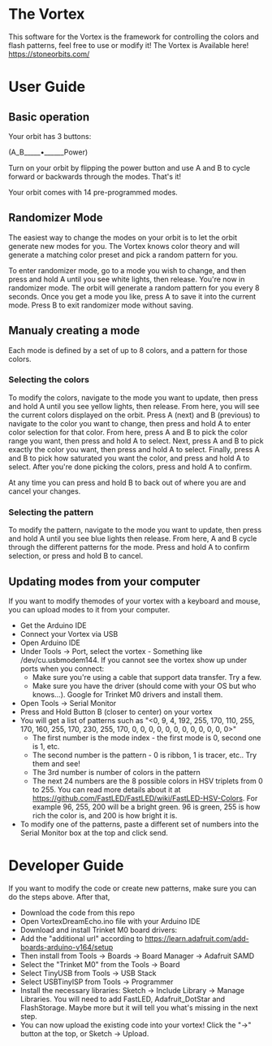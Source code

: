# The Vortex
This software for the Vortex is the framework for controlling the colors and flash patterns, feel free to use or modify it!
The Vortex is Available here! https://stoneorbits.com/

# User Guide

## Basic operation

Your orbit has 3 buttons:

(A_B_____•______Power)

Turn on your orbit by flipping the power button and use A and B to cycle forward or backwards through the modes. That's it!

Your orbit comes with 14 pre-programmed modes.

## Randomizer Mode

The easiest way to change the modes on your orbit is to let the orbit generate new modes for you. The Vortex knows color theory
and will generate a matching color preset and pick a random pattern for you.

To enter randomizer mode, go to a mode you wish to change, and then press and hold A until you see white lights, then release.
You're now in randomizer mode. The orbit will generate a random pattern for you every 8 seconds. Once you get a mode you like, press A to save it into the current mode.
Press B to exit randomizer mode without saving.

## Manualy creating a mode

Each mode is defined by a set of up to 8 colors, and a pattern for those colors.

### Selecting the colors
To modify the colors, navigate to the mode you want to update, then press and hold A until you see yellow lights, then release.
From here, you will see the current colors displayed on the orbit. 
Press A (next) and B (previous) to navigate to the color you want to change, then press and hold A to enter color selection for that color.
From here, press A and B to pick the color range you want, then press and hold A to select.
Next, press A and B to pick exactly the color you want, then press and hold A to select.
Finally, press A and B to pick how saturated you want the color, and press and hold A to select.
After you're done picking the colors, press and hold A to confirm.

At any time you can press and hold B to back out of where you are and cancel your changes.

### Selecting the pattern
To modify the pattern, navigate to the mode you want to update, then press and hold A until you see blue lights then release.
From here, A and B cycle through the different patterns for the mode.
Press and hold A to confirm selection, or press and hold B to cancel.

## Updating modes from your computer

If you want to modify themodes of your vortex with a keyboard and mouse, you can upload modes to it from your computer.

* Get the Arduino IDE
* Connect your Vortex via USB
* Open Arduino IDE
* Under Tools -> Port, select the vortex - Something like /dev/cu.usbmodem144. If you cannot see the vortex show up under ports when you connect:
  * Make sure you're using a cable that support data transfer. Try a few.
  * Make sure you have the driver (should come with your OS but who knows...). Google for Trinket M0 drivers and install them.
* Open Tools -> Serial Monitor
* Press and Hold Button B (closer to center) on your vortex
* You will get a list of patterns such as "<0, 9, 4, 192, 255, 170, 110, 255, 170, 160, 255, 170, 230, 255, 170, 0, 0, 0, 0, 0, 0, 0, 0, 0, 0, 0, 0>"
  * The first number is the mode index - the first mode is 0, second one is 1, etc.
  * The second number is the pattern - 0 is ribbon, 1 is tracer, etc.. Try them and see!
  * The 3rd number is number of colors in the pattern
  * The next 24 numbers are the 8 possible colors in HSV triplets from 0 to 255. You can read more details about it at https://github.com/FastLED/FastLED/wiki/FastLED-HSV-Colors. For example 96, 255, 200 will be a bright green. 96 is green, 255 is how rich the color is, and 200 is how bright it is.
* To modify one of the patterns, paste a different set of numbers into the Serial Monitor box at the top and click send.

# Developer Guide

If you want to modify the code or create new patterns, make sure you can do the steps above. After that, 
* Download the code from this repo
* Open VortexDreamEcho.ino file with your Arduino IDE
* Download and install Trinket M0 board drivers: 
 * Add the "additional url" according to https://learn.adafruit.com/add-boards-arduino-v164/setup
 * Then install from Tools -> Boards -> Board Manager -> Adafruit SAMD
* Select the "Trinket M0" from the Tools -> Board
* Select TinyUSB from Tools -> USB Stack
* Select USBTinyISP from Tools -> Programmer
* Install the necessary libraries: Sketch -> Include Library -> Manage Libraries. You will need to add FastLED, Adafruit_DotStar and FlashStorage. Maybe more but it will tell you what's missing in the next step.
* You can now upload the existing code into your vortex! Click the "->" button at the top, or Sketch -> Upload.

